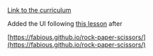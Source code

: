 [Link to the curriculum](https://www.theodinproject.com/courses/web-development-101/lessons/rock-paper-scissors)

Added the UI following [this lesson](https://www.theodinproject.com/courses/web-development-101/lessons/dom-manipulation) after

[https://fabious.github.io/rock-paper-scissors/](https://fabious.github.io/rock-paper-scissors/)
